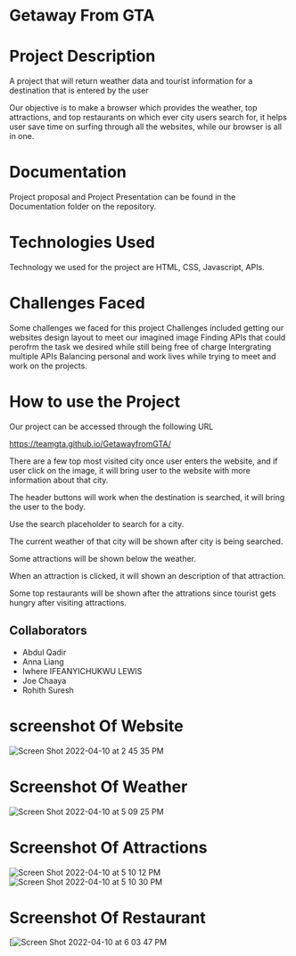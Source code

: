 # Getaway From GTA

# Project Description

A project that will return weather data and tourist information for a destination that is entered by the user

Our objective is to make a browser which provides the weather, top attractions, and top restaurants on which ever city users search for, it helps user save time on surfing through all the websites, while our browser is all in one.

# Documentation

Project proposal and Project Presentation can be found in the Documentation folder on the repository.


# Technologies Used

Technology we used for the project are HTML, CSS, Javascript, APIs.

# Challenges Faced

Some challenges we faced for this project
Challenges included getting our websites design layout to meet our imagined image
Finding APIs that could perofrm the task we desired while still being free of charge
Intergrating multiple APIs
Balancing personal and work lives while trying to meet and work on the projects.

# How to use the Project

Our project can be accessed through the following URL

https://teamgta.github.io/GetawayfromGTA/


There are a few top most visited city once user enters the website, and if user click on the image, it will bring user to the website with more information about that city.

The header buttons will work when the destination is searched, it will bring the user to the body.

Use the search placeholder to search for a city.

The current weather of that city will be shown after city is being searched.

Some attractions will be shown below the weather.

When an attraction is clicked, it will shown an description of that attraction.

Some top restaurants will be shown after the attrations since tourist gets hungry after visiting attractions.

## Collaborators

- Abdul Qadir
- Anna Liang
- Iwhere IFEANYICHUKWU LEWIS
- Joe Chaaya
- Rohith Suresh


# screenshot Of Website

![Screen Shot 2022-04-10 at 2 45 35 PM](https://user-images.githubusercontent.com/99456130/162639808-90ad6a2d-4ed7-49eb-a821-fc0cfb6102bf.png)

# Screenshot Of Weather

![Screen Shot 2022-04-10 at 5 09 25 PM](https://user-images.githubusercontent.com/99456130/162640144-da227a47-4500-42bd-8064-10c691ea5b87.png)

# Screenshot Of Attractions

![Screen Shot 2022-04-10 at 5 10 12 PM](https://user-images.githubusercontent.com/99456130/162640180-84da126b-040f-4727-bf75-45736e95b436.png)
![Screen Shot 2022-04-10 at 5 10 30 PM](https://user-images.githubusercontent.com/99456130/162641419-4e6ad110-06cb-4a90-879e-59ad763e60ee.png)
 
 # Screenshot Of Restaurant
 [![Screen Shot 2022-04-10 at 6 03 47 PM](https://user-images.githubusercontent.com/99456130/162641800-e0a9dc1c-4de8-4def-8a0f-81462c3c60c8.png)
